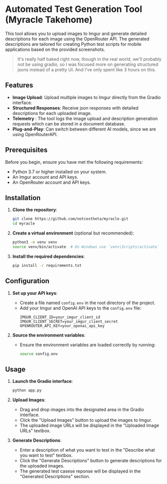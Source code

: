 # Automated Test Generation Tool (Myracle Takehome)

This tool allows you to upload images to Imgur and generate detailed descriptions for each image using the OpenRouter API. The generated descriptions are tailored for creating Python test scripts for mobile applications based on the provided screenshots.
> It's really half baked right now, though in the real world, we'll probably not be using gradio, so I was focused more on generating structured jsons instead of a pretty UI.
> And I've only spent like 3 hours on this.


## Features

- **Image Upload**: Upload multiple images to Imgur directly from the Gradio interface.
- **Structured Responses**: Receive json responses with detailed descriptions for each uploaded image.
- **Telemetry** : The tool logs the image upload and description generation requests which can be stored in a document database.
- **Plug-and-Play**: Can switch between different AI models, since we are using OpenRouterAPI.

## Prerequisites

Before you begin, ensure you have met the following requirements:

- Python 3.7 or higher installed on your system.
- An Imgur account and API keys.
- An OpenRouter account and API keys.

## Installation

1. **Clone the repository**:
   ```bash
   git clone https://github.com/notcostheta/myracle.git
   cd myracle
   ```

2. **Create a virtual environment** (optional but recommended):
   ```bash
   python3 -m venv venv
   source venv/bin/activate  # On Windows use `venv\Scripts\activate`
   ```

3. **Install the required dependencies**:
   ```bash
   pip install -r requirements.txt
   ```

## Configuration

1. **Set up your API keys**:
   - Create a file named `config.env` in the root directory of the project.
   - Add your Imgur and OpenAI API keys to the `config.env` file:
     ```env
     IMGUR_CLIENT_ID=your_imgur_client_id
     IMGUR_CLIENT_SECRET=your_imgur_client_secret
     OPENROUTER_API_KEY=your_openai_api_key
     ```

2. **Source the environment variables**:
   - Ensure the environment variables are loaded correctly by running:
     ```bash
     source config.env
     ```

## Usage

1. **Launch the Gradio interface**:
   ```bash
   python app.py
   ```

2. **Upload Images**:
   - Drag and drop images into the designated area in the Gradio interface.
   - Click the "Upload Images" button to upload the images to Imgur.
   - The uploaded image URLs will be displayed in the "Uploaded Image URLs" textbox.

3. **Generate Descriptions**:
   - Enter a description of what you want to test in the "Describe what you want to test" textbox.
   - Click the "Generate Descriptions" button to generate descriptions for the uploaded images.
   - The generated test casese reponse will be displayed in the "Generated Descriptions" section.
